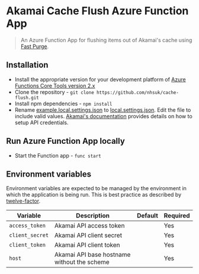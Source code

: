 # Akamai Cache Flush Azure Function App

> An Azure Function App for flushing items out of Akamai's cache using
[Fast Purge](https://developer.akamai.com/api/core_features/fast_purge/v3.html).


## Installation

* Install the appropriate version for your development platform of
  [Azure Functions Core Tools version 2.x](https://docs.microsoft.com/en-us/azure/azure-functions/functions-run-local#install-the-azure-functions-core-tools)
* Clone the repository - `git clone https://github.com/nhsuk/cache-flush.git`
* Install npm dependencies - `npm install`
* Rename [example.local.settings.json](example.local.settings.json) to
  [local.settings.json](local.settings.json). Edit the file to include valid
  values.
  [Akamai's documentation](https://developer.akamai.com/legacy/introduction/Prov_Creds.html)
  provides details on how to setup API credentials.


## Run Azure Function App locally

* Start the Function app - `func start`


## Environment variables

Environment variables are expected to be managed by the environment in which
the application is being run. This is best practice as described by
[twelve-factor](https://12factor.net/config).

| Variable          | Description                                    | Default           | Required  |
| ----------------- | ---------------------------------------------- | ----------------- | --------- |
| `access_token`    | Akamai API access token                        |                   | Yes       |
| `client_secret`   | Akamai API client secret                       |                   | Yes       |
| `client_token`    | Akamai API client token                        |                   | Yes       |
| `host`            | Akamai API base hostname without the scheme    |                   | Yes       |
